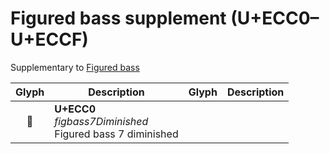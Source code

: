 Figured bass supplement (U+ECC0–U+ECCF)
=======================================

Supplementary to [Figured bass](figured-bass.md)

| **Glyph** | **Description** | **Glyph** | **Description**
| :-------: | --------------- | :-------: | ---------------
|<span class="bravura_large">&#xecc0;</span> | **U+ECC0**<br/>*figbass7Diminished*<br/>Figured bass 7 diminished | &nbsp; | &nbsp;